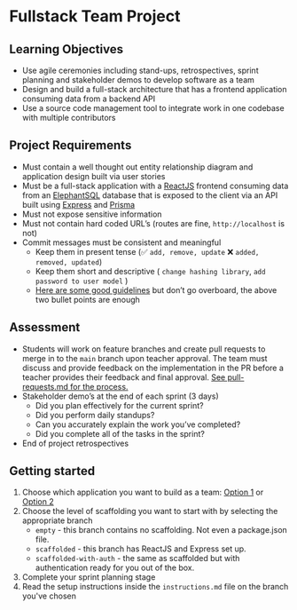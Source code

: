 # Fullstack Team Project

## Learning Objectives

- Use agile ceremonies including stand-ups, retrospectives, sprint planning and stakeholder demos to develop software as a team
- Design and build a full-stack architecture that has a frontend application consuming data from a backend API
- Use a source code management tool to integrate work in one codebase with multiple contributors

## Project Requirements

- Must contain a well thought out entity relationship diagram and application design built via user stories
- Must be a full-stack application with a [ReactJS](https://reactjs.org/) frontend consuming data from an [ElephantSQL](https://www.elephantsql.com/) database that is exposed to the client via an API built using [Express](https://expressjs.com/) and [Prisma](https://www.prisma.io/)
- Must not expose sensitive information
- Must not contain hard coded URL’s (routes are fine, `http://localhost` is not)
- Commit messages must be consistent and meaningful
    - Keep them in present tense (✅ `add, remove, update` ❌ `added, removed, updated`)
    - Keep them short and descriptive ( `change hashing library`, `add password to user model` )
    - [Here are some good guidelines](https://reflectoring.io/meaningful-commit-messages/) but don’t go overboard, the above two bullet points are enough

## Assessment

- Students will work on feature branches and create pull requests to merge in to the `main` branch upon teacher approval. The team must discuss and provide feedback on the implementation in the PR before a teacher provides their feedback and final approval. [See pull-requests.md for the process.](./pull-requests.md)
- Stakeholder demo’s at the end of each sprint (3 days)
    - Did you plan effectively for the current sprint?
    - Did you perform daily standups?
    - Can you accurately explain the work you’ve completed?
    - Did you complete all of the tasks in the sprint?
- End of project retrospectives

## Getting started

1. Choose which application you want to build as a team: [Option 1](./option-1.md) or [Option 2](./option-2.md)
2. Choose the level of scaffolding you want to start with by selecting the appropriate branch
    - `empty` - this branch contains no scaffolding. Not even a package.json file.
    - `scaffolded` - this branch has ReactJS and Express set up.
    - `scaffolded-with-auth` - the same as scaffolded but with authentication ready for you out of the box.
3. Complete your sprint planning stage
4. Read the setup instructions inside the `instructions.md` file on the branch you've chosen